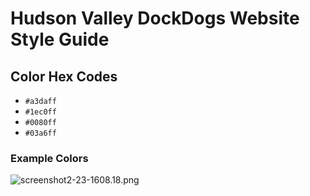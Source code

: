 # Hudson Valley DockDogs Website Style Guide

## Color Hex Codes

*   `#a3daff`
*   `#1ec0ff`
*   `#0080ff`
*   `#03a6ff`

### Example Colors 

![screenshot2-23-1608.18.png](https://bitbucket.org/repo/5rrGyy/images/1763489764-screenshot2-23-1608.18.png)

